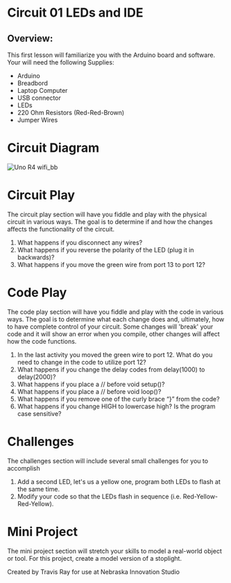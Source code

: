 # Circuit 01 LEDs and IDE

## Overview:
This first lesson will familiarize you with the Arduino board and software. Your will need the following Supplies:

- Arduino
- Breadbord
- Laptop Computer
- USB connector
- LEDs
- 220 Ohm Resistors (Red-Red-Brown)
- Jumper Wires
 

# Circuit Diagram
![Uno R4 wifi_bb](https://github.com/TravisRay33/Arduino-Intro-to-Coding/assets/140020128/e9912651-7622-40ca-9a43-cd284fb15702)

# Circuit Play
The circuit play section will have you fiddle and play with the physical circuit in various ways. The goal is to determine if and how the changes affects the functionality of the circuit.

1. What happens if you disconnect any wires?
2. What happens if you reverse the polarity of the LED (plug it in backwards)?
3. What happens if you move the green wire from port 13 to port 12?

# Code Play
The code play section will have you fiddle and play with the code in various ways. The goal is to determine what each change does and, ultimately, how to have complete control of your circuit. Some changes will 'break' your code and it will show an error when you compile, other changes will affect how the code functions. 

1.	In the last activity you moved the green wire to port 12. What do you need to change in the code to utilize port 12?
2.	What happens if you change the delay codes from delay(1000) to delay(2000)?
3.	What happens if you place a // before void setup()?
4.	What happens if you place a // before void loop()?
5.	What happens if you remove one of the curly brace “}” from the code?
6.	What happens if you change HIGH to lowercase high? Is the program case sensitive?

# Challenges
The challenges section will include several small challenges for you to accomplish

1. Add a second LED, let's us a yellow one, program both LEDs to flash at the same time.
2. Modify your code so that the LEDs flash in sequence (i.e. Red-Yellow-Red-Yellow).

# Mini Project
The mini project section will stretch your skills to model a real-world object or tool. For this project, create a model version of a stoplight. 



Created by Travis Ray for use at Nebraska Innovation Studio

